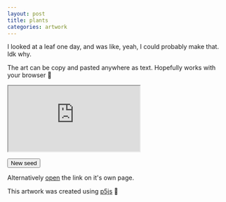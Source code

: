 ```yaml
---
layout: post
title: plants
categories: artwork
---
```


I looked at a leaf one day, and was like, yeah, I could probably make that. Idk why.

The art can be copy and pasted anywhere as text.
Hopefully works with your browser 🤞 

<iframe id="iframe" src="https://allyradomski.art/p5js/plants/" title="plants">
</iframe>

<script id="plant_script">
    const iframe = document.getElementById("iframe");
    const article = document.getElementById("plant_script").parentNode;
    function newseed() {
        iframe.src = "https://allyradomski.art/p5js/plants/";
    }
    function resize() {
        iframe.style.width = (article.clientWidth - 2) + "px";
        iframe.style.height = ((article.clientWidth - 2) * 0.5625) + "px";
    }
    resize();
    window.onresize = resize;
</script>

<button id="new" onclick="newseed()">New seed</button>

Alternatively [open](https://allyradomski.art/p5js/plants/) the link on it's own page.

This artwork was created using [p5js](https://p5js.org) 💖